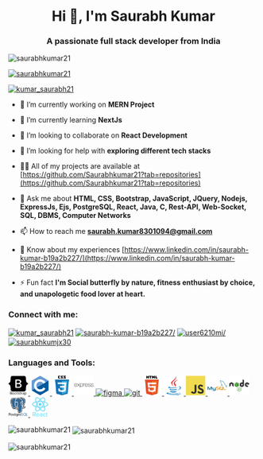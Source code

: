 <h1 align="center">Hi 👋, I'm Saurabh Kumar</h1>
<h3 align="center">A passionate full stack developer from India</h3>

<p align="left"> <img src="https://komarev.com/ghpvc/?username=saurabhkumar21&label=Profile%20views&color=0e75b6&style=flat" alt="saurabhkumar21" /> </p>

<p align="left"> <a href="https://github.com/ryo-ma/github-profile-trophy"><img src="https://github-profile-trophy.vercel.app/?username=saurabhkumar21" alt="saurabhkumar21" /></a> </p>

<p align="left"> <a href="https://twitter.com/kumar_saurabh21" target="blank"><img src="https://img.shields.io/twitter/follow/kumar_saurabh21?logo=twitter&style=for-the-badge" alt="kumar_saurabh21" /></a> </p>

- 🔭 I’m currently working on **MERN Project**

- 🌱 I’m currently learning **NextJs**

- 👯 I’m looking to collaborate on **React Development**

- 🤝 I’m looking for help with **exploring different tech stacks**

- 👨‍💻 All of my projects are available at [https://github.com/Saurabhkumar21?tab=repositories](https://github.com/Saurabhkumar21?tab=repositories)

- 💬 Ask me about **HTML, CSS, Bootstrap, JavaScript, JQuery, Nodejs, ExpressJs, Ejs, PostgreSQL, React, Java, C, Rest-API, Web-Socket, SQL, DBMS, Computer Networks**

- 📫 How to reach me **saurabh.kumar8301094@gmail.com**

- 📄 Know about my experiences [https://www.linkedin.com/in/saurabh-kumar-b19a2b227/](https://www.linkedin.com/in/saurabh-kumar-b19a2b227/)

- ⚡ Fun fact **I'm Social butterfly by nature, fitness enthusiast by choice, and unapologetic food lover at heart.**

<h3 align="left">Connect with me:</h3>
<p align="left">
<a href="https://twitter.com/kumar_saurabh21" target="blank"><img align="center" src="https://raw.githubusercontent.com/rahuldkjain/github-profile-readme-generator/master/src/images/icons/Social/twitter.svg" alt="kumar_saurabh21" height="30" width="40" /></a>
<a href="https://linkedin.com/in/saurabh-kumar-b19a2b227/" target="blank"><img align="center" src="https://raw.githubusercontent.com/rahuldkjain/github-profile-readme-generator/master/src/images/icons/Social/linked-in-alt.svg" alt="saurabh-kumar-b19a2b227/" height="30" width="40" /></a>
<a href="https://www.leetcode.com/user6210mi/" target="blank"><img align="center" src="https://raw.githubusercontent.com/rahuldkjain/github-profile-readme-generator/master/src/images/icons/Social/leet-code.svg" alt="user6210mi/" height="30" width="40" /></a>
<a href="https://auth.geeksforgeeks.org/user/saurabhkumjx30" target="blank"><img align="center" src="https://raw.githubusercontent.com/rahuldkjain/github-profile-readme-generator/master/src/images/icons/Social/geeks-for-geeks.svg" alt="saurabhkumjx30" height="30" width="40" /></a>
</p>

<h3 align="left">Languages and Tools:</h3>
<p align="left"> <a href="https://getbootstrap.com" target="_blank" rel="noreferrer"> <img src="https://raw.githubusercontent.com/devicons/devicon/master/icons/bootstrap/bootstrap-plain-wordmark.svg" alt="bootstrap" width="40" height="40"/> </a> <a href="https://www.cprogramming.com/" target="_blank" rel="noreferrer"> <img src="https://raw.githubusercontent.com/devicons/devicon/master/icons/c/c-original.svg" alt="c" width="40" height="40"/> </a> <a href="https://www.w3schools.com/css/" target="_blank" rel="noreferrer"> <img src="https://raw.githubusercontent.com/devicons/devicon/master/icons/css3/css3-original-wordmark.svg" alt="css3" width="40" height="40"/> </a> <a href="https://expressjs.com" target="_blank" rel="noreferrer"> <img src="https://raw.githubusercontent.com/devicons/devicon/master/icons/express/express-original-wordmark.svg" alt="express" width="40" height="40"/> </a> <a href="https://www.figma.com/" target="_blank" rel="noreferrer"> <img src="https://www.vectorlogo.zone/logos/figma/figma-icon.svg" alt="figma" width="40" height="40"/> </a> <a href="https://git-scm.com/" target="_blank" rel="noreferrer"> <img src="https://www.vectorlogo.zone/logos/git-scm/git-scm-icon.svg" alt="git" width="40" height="40"/> </a> <a href="https://www.w3.org/html/" target="_blank" rel="noreferrer"> <img src="https://raw.githubusercontent.com/devicons/devicon/master/icons/html5/html5-original-wordmark.svg" alt="html5" width="40" height="40"/> </a> <a href="https://www.java.com" target="_blank" rel="noreferrer"> <img src="https://raw.githubusercontent.com/devicons/devicon/master/icons/java/java-original.svg" alt="java" width="40" height="40"/> </a> <a href="https://developer.mozilla.org/en-US/docs/Web/JavaScript" target="_blank" rel="noreferrer"> <img src="https://raw.githubusercontent.com/devicons/devicon/master/icons/javascript/javascript-original.svg" alt="javascript" width="40" height="40"/> </a> <a href="https://www.mysql.com/" target="_blank" rel="noreferrer"> <img src="https://raw.githubusercontent.com/devicons/devicon/master/icons/mysql/mysql-original-wordmark.svg" alt="mysql" width="40" height="40"/> </a> <a href="https://nodejs.org" target="_blank" rel="noreferrer"> <img src="https://raw.githubusercontent.com/devicons/devicon/master/icons/nodejs/nodejs-original-wordmark.svg" alt="nodejs" width="40" height="40"/> </a> <a href="https://www.postgresql.org" target="_blank" rel="noreferrer"> <img src="https://raw.githubusercontent.com/devicons/devicon/master/icons/postgresql/postgresql-original-wordmark.svg" alt="postgresql" width="40" height="40"/> </a> <a href="https://reactjs.org/" target="_blank" rel="noreferrer"> <img src="https://raw.githubusercontent.com/devicons/devicon/master/icons/react/react-original-wordmark.svg" alt="react" width="40" height="40"/> </a> </p>

<p><img align="left" src="https://github-readme-stats.vercel.app/api/top-langs?username=saurabhkumar21&show_icons=true&locale=en&layout=compact" alt="saurabhkumar21" /></p>

<p>&nbsp;<img align="center" src="https://github-readme-stats.vercel.app/api?username=saurabhkumar21&show_icons=true&locale=en" alt="saurabhkumar21" /></p>

<p><img align="center" src="https://github-readme-streak-stats.herokuapp.com/?user=saurabhkumar21&" alt="saurabhkumar21" /></p>
